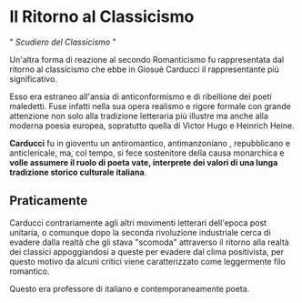 # Il Ritorno al Classicismo

" *Scudiero del Classicismo* "

Un'altra forma di reazione al secondo Romanticismo fu rappresentata dal ritorno al classicismo che ebbe in Giosuè Carducci il rappresentante più significativo.

Esso era estraneo all'ansia di anticonformismo e di ribellione dei poeti maledetti.
Fuse infatti nella sua opera realismo e rigore formale con grande attenzione non solo alla tradizione letteraria più illustre ma anche alla moderna poesia europea, sopratutto quella di Victor Hugo e Heinrich Heine.

**Carducci** fu in gioventu un antiromantico, antimanzoniano , repubblicano e anticlericale, ma, col tempo, si fece sostenitore della causa monarchica e **volle assumere il ruolo di poeta vate, interprete dei valori di una lunga tradizione storico culturale italiana**.

## Praticamente

Carducci contrariamente agli altri movimenti letterari dell'epoca post unitaria, o comunque dopo la seconda rivoluzione industriale cerca di evadere dalla realtà che gli stava "scomoda" attraverso il ritorno alla realtà dei classici appoggiandosi a queste per evadere dal clima positivista, per questo motivo da alcuni critici viene caratterizzato come leggermente filo romantico.

Questo era professore di italiano e contemporaneamente poeta.
<!--stackedit_data:
eyJoaXN0b3J5IjpbLTEwNzcyOTk0MTEsLTE5ODk2MjM5MDAsLT
E1NjUwMDA4MzgsNzMwOTk4MTE2XX0=
-->